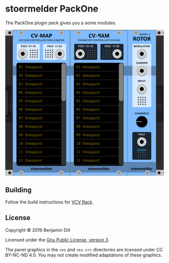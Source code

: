 # stoermelder PackOne

The PackOne plugin pack gives you a some modules.

![Intro image](./docs/intro.png)

## Building

Follow the build instructions for [VCV Rack](https://vcvrack.com/manual/Building.html#building-rack-plugins).

## License

Copyright © 2019 Benjamin Dill

Licensed under the [Gnu Public License, version 3](https://www.gnu.org/licenses/gpl-3.0.en.html).

The panel graphics in the `res` and `res-src` directories are licensed under CC BY-NC-ND 4.0. You may not create modified adaptations of these graphics.